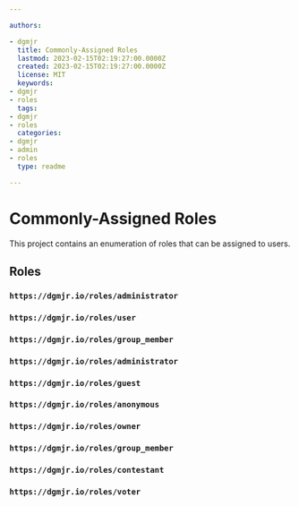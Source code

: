 ```yaml
---

authors:

- dgmjr
  title: Commonly-Assigned Roles
  lastmod: 2023-02-15T02:19:27:00.0000Z
  created: 2023-02-15T02:19:27:00.0000Z
  license: MIT
  keywords:
- dgmjr
- roles
  tags:
- dgmjr
- roles
  categories:
- dgmjr
- admin
- roles
  type: readme

---
```


# Commonly-Assigned Roles

This project contains an enumeration of roles that can be assigned to users.

## Roles

### `https://dgmjr.io/roles/administrator`

### `https://dgmjr.io/roles/user`

### `https://dgmjr.io/roles/group_member`

### `https://dgmjr.io/roles/administrator`

### `https://dgmjr.io/roles/guest`

### `https://dgmjr.io/roles/anonymous`

### `https://dgmjr.io/roles/owner`

### `https://dgmjr.io/roles/group_member`

### `https://dgmjr.io/roles/contestant`

### `https://dgmjr.io/roles/voter`
